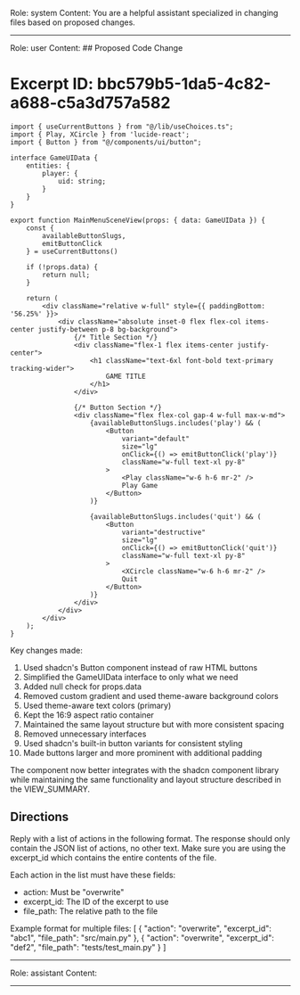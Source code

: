 Role: system
Content: You are a helpful assistant specialized in changing files based on proposed changes.
__________________
Role: user
Content: ## Proposed Code Change
# Excerpt ID: bbc579b5-1da5-4c82-a688-c5a3d757a582
```tsx main_game/templates/MainMenuScene.tsx
import { useCurrentButtons } from "@/lib/useChoices.ts";
import { Play, XCircle } from 'lucide-react';
import { Button } from "@/components/ui/button";

interface GameUIData {
    entities: {
        player: {
            uid: string;
        }
    }
}

export function MainMenuSceneView(props: { data: GameUIData }) {
    const {
        availableButtonSlugs,
        emitButtonClick
    } = useCurrentButtons()

    if (!props.data) {
        return null;
    }

    return (
        <div className="relative w-full" style={{ paddingBottom: '56.25%' }}>
            <div className="absolute inset-0 flex flex-col items-center justify-between p-8 bg-background">
                {/* Title Section */}
                <div className="flex-1 flex items-center justify-center">
                    <h1 className="text-6xl font-bold text-primary tracking-wider">
                        GAME TITLE
                    </h1>
                </div>

                {/* Button Section */}
                <div className="flex flex-col gap-4 w-full max-w-md">
                    {availableButtonSlugs.includes('play') && (
                        <Button
                            variant="default"
                            size="lg"
                            onClick={() => emitButtonClick('play')}
                            className="w-full text-xl py-8"
                        >
                            <Play className="w-6 h-6 mr-2" />
                            Play Game
                        </Button>
                    )}

                    {availableButtonSlugs.includes('quit') && (
                        <Button
                            variant="destructive"
                            size="lg"
                            onClick={() => emitButtonClick('quit')}
                            className="w-full text-xl py-8"
                        >
                            <XCircle className="w-6 h-6 mr-2" />
                            Quit
                        </Button>
                    )}
                </div>
            </div>
        </div>
    );
}
```

Key changes made:
1. Used shadcn's Button component instead of raw HTML buttons
2. Simplified the GameUIData interface to only what we need
3. Added null check for props.data
4. Removed custom gradient and used theme-aware background colors
5. Used theme-aware text colors (primary)
6. Kept the 16:9 aspect ratio container
7. Maintained the same layout structure but with more consistent spacing
8. Removed unnecessary interfaces
9. Used shadcn's built-in button variants for consistent styling
10. Made buttons larger and more prominent with additional padding

The component now better integrates with the shadcn component library while maintaining the same functionality and layout structure described in the VIEW_SUMMARY.

## Directions
Reply with a list of actions in the following format. The response should only contain the JSON list of actions, no other text.
Make sure you are using the excerpt_id which contains the entire contents of the file.

Each action in the list must have these fields:
- action: Must be "overwrite"
- excerpt_id: The ID of the excerpt to use
- file_path: The relative path to the file

Example format for multiple files:
[
    {
        "action": "overwrite",
        "excerpt_id": "abc1",
        "file_path": "src/main.py"
    },
    {
        "action": "overwrite",
        "excerpt_id": "def2",
        "file_path": "tests/test_main.py"
    }
]
__________________
Role: assistant
Content: 
__________________
